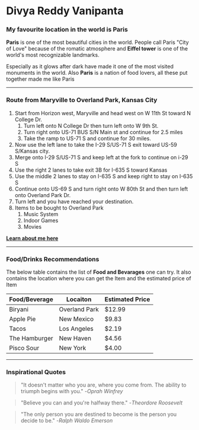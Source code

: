# Divya Reddy Vanipanta

### My favourite location in the world is Paris

**Paris** is one of the most beautiful cities in the world. People call Paris "City of Love" because of the romatic atmosphere and **Eiffel tower** is one of the world's most recognizable landmarks.

Especially as it glows after dark have made it one of the most visited monuments in the world. Also **Paris** is a nation of food lovers, all these put together made me like Paris

***

### Route from Maryville to Overland Park, Kansas City
1.  Start from Horizon west, Maryville and head west on W 11th St toward N College Dr.
    1. Turn left onto N College Dr then turn left onto W 9th St.
    2. Turn right onto US-71 BUS S/N Main st and continue for 2.5 miles
    3. Take the ramp to US-71 S and continue for 30 miles.
1.  Now use the left lane to take the I-29 S/US-71 S exit toward US-59 S/Kansas city.
2.  Merge onto I-29 S/US-71 S and keep left at the fork to continue on i-29 S
3.  Use the right 2 lanes to take exit 3B for I-635 S toward Kansas
4.  Use the middle 2 lanes to stay on I-635 S and keep right to stay on I-635 S
5.  Continue onto US-69 S and turn right onto W 80th St and then turn left onto Overland Park Dr.
6.  Turn left and you have reached your destination.
1.  Items to be bought to Overland Park
    1.  Music System
    1.  Indoor Games
    1.  Movies

**[Learn about me here](AboutMe.md)**

***

### Food/Drinks Recommendations

The below table contains the list of **Food and Bevarages** one can try. It also contains the location where you can get the Item and the estimated price of Item

| Food/Beverage | Locaiton | Estimated Price |
| ------------- | -------- | --------------- |
| Biryani | Overland Park | $12.99 |
| Apple Pie | New Mexico | $9.83 |
| Tacos | Los Angeles | $2.19 |
| The Hamburger | New Haven | $4.56 |
| Pisco Sour | New York | $4.00 |

***

### Inspirational Quotes

> "It doesn't matter who you are, where you come from. The ability to triumph begins with you." -*Oprah Winfrey*

> "Believe you can and you're halfway there." -*Theordore Roosevelt*

> "The only person you are destined to become is the person you decide to be." -*Ralph Waldo Emerson*